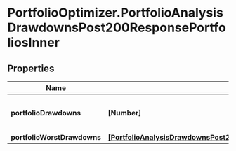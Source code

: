 # PortfolioOptimizer.PortfolioAnalysisDrawdownsPost200ResponsePortfoliosInner

## Properties

Name | Type | Description | Notes
------------ | ------------- | ------------- | -------------
**portfolioDrawdowns** | **[Number]** | portfolioDrawdowns[t] is the value of the drawdown function at the time t | 
**portfolioWorstDrawdowns** | [**[PortfolioAnalysisDrawdownsPost200ResponsePortfoliosInnerPortfolioWorstDrawdownsInner]**](PortfolioAnalysisDrawdownsPost200ResponsePortfoliosInnerPortfolioWorstDrawdownsInner.md) |  | 


